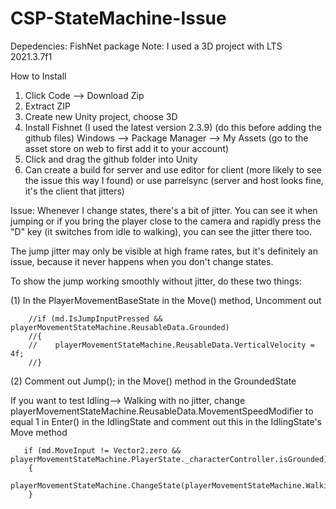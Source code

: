 # CSP-StateMachine-Issue

Depedencies:
FishNet package
Note:
I used a 3D project with LTS 2021.3.7f1

How to Install
1. Click Code --> Download Zip
2. Extract ZIP
3. Create new Unity project, choose 3D
4. Install Fishnet (I used the latest version 2.3.9) (do this before adding the github files) Windows --> Package Manager --> My Assets (go to the asset store on web to first add it to your account)
5. Click and drag the github folder into Unity
6. Can create a build for server and use editor for client (more likely to see the issue this way I found) or use parrelsync (server and host looks fine, it's the client that jitters)

Issue: Whenever I change states, there's a bit of jitter. You can see it when jumping or if you bring the player close to the camera and rapidly press the "D" key (it switches from idle to walking), you can see the jitter there too. 

The jump jitter may only be visible at high frame rates, but it's definitely an issue, because it never happens when you don't change states.

To show the jump working smoothly without jitter, do these two things:

(1) In the PlayerMovementBaseState in the Move() method, Uncomment out     

        //if (md.IsJumpInputPressed && playerMovementStateMachine.ReusableData.Grounded)
        //{
        //    playerMovementStateMachine.ReusableData.VerticalVelocity = 4f;
        //}
        
 (2) Comment out Jump(); in the Move() method in the GroundedState

If you want to test Idling--> Walking with no jitter, change  playerMovementStateMachine.ReusableData.MovementSpeedModifier to equal 1 in Enter() in the IdlingState and comment out this in the IdlingState's Move method

       if (md.MoveInput != Vector2.zero && playerMovementStateMachine.PlayerState._characterController.isGrounded)
        {
            playerMovementStateMachine.ChangeState(playerMovementStateMachine.WalkingState);
        }
